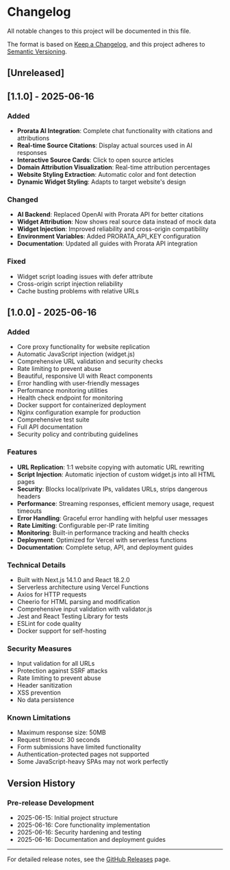 # Changelog

All notable changes to this project will be documented in this file.

The format is based on [Keep a Changelog](https://keepachangelog.com/en/1.0.0/),
and this project adheres to [Semantic Versioning](https://semver.org/spec/v2.0.0.html).

## [Unreleased]

## [1.1.0] - 2025-06-16

### Added
- **Prorata AI Integration**: Complete chat functionality with citations and attributions
- **Real-time Source Citations**: Display actual sources used in AI responses
- **Interactive Source Cards**: Click to open source articles
- **Domain Attribution Visualization**: Real-time attribution percentages
- **Website Styling Extraction**: Automatic color and font detection
- **Dynamic Widget Styling**: Adapts to target website's design

### Changed
- **AI Backend**: Replaced OpenAI with Prorata API for better citations
- **Widget Attribution**: Now shows real source data instead of mock data
- **Widget Injection**: Improved reliability and cross-origin compatibility
- **Environment Variables**: Added PRORATA_API_KEY configuration
- **Documentation**: Updated all guides with Prorata API integration

### Fixed
- Widget script loading issues with defer attribute
- Cross-origin script injection reliability
- Cache busting problems with relative URLs

## [1.0.0] - 2025-06-16

### Added
- Core proxy functionality for website replication
- Automatic JavaScript injection (widget.js)
- Comprehensive URL validation and security checks
- Rate limiting to prevent abuse
- Beautiful, responsive UI with React components
- Error handling with user-friendly messages
- Performance monitoring utilities
- Health check endpoint for monitoring
- Docker support for containerized deployment
- Nginx configuration example for production
- Comprehensive test suite
- Full API documentation
- Security policy and contributing guidelines

### Features
- **URL Replication**: 1:1 website copying with automatic URL rewriting
- **Script Injection**: Automatic injection of custom widget.js into all HTML pages
- **Security**: Blocks local/private IPs, validates URLs, strips dangerous headers
- **Performance**: Streaming responses, efficient memory usage, request timeouts
- **Error Handling**: Graceful error handling with helpful user messages
- **Rate Limiting**: Configurable per-IP rate limiting
- **Monitoring**: Built-in performance tracking and health checks
- **Deployment**: Optimized for Vercel with serverless functions
- **Documentation**: Complete setup, API, and deployment guides

### Technical Details
- Built with Next.js 14.1.0 and React 18.2.0
- Serverless architecture using Vercel Functions
- Axios for HTTP requests
- Cheerio for HTML parsing and modification
- Comprehensive input validation with validator.js
- Jest and React Testing Library for tests
- ESLint for code quality
- Docker support for self-hosting

### Security Measures
- Input validation for all URLs
- Protection against SSRF attacks
- Rate limiting to prevent abuse
- Header sanitization
- XSS prevention
- No data persistence

### Known Limitations
- Maximum response size: 50MB
- Request timeout: 30 seconds
- Form submissions have limited functionality
- Authentication-protected pages not supported
- Some JavaScript-heavy SPAs may not work perfectly

## Version History

### Pre-release Development
- 2025-06-15: Initial project structure
- 2025-06-16: Core functionality implementation
- 2025-06-16: Security hardening and testing
- 2025-06-16: Documentation and deployment guides

---

For detailed release notes, see the [GitHub Releases](https://github.com/your-org/gpa/releases) page.